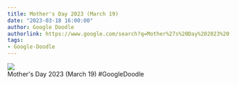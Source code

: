 ```yaml
---
title: Mother's Day 2023 (March 19)
date: "2023-03-18 16:00:00"
author: Google Doodle
authorlink: https://www.google.com/search?q=Mother%27s%20Day%202023%20(March%2019)
tags:
- Google-Doodle
---
```

<img src="https://www.google.com/logos/doodles/2023/mothers-day-2023-march-19-6753651837110140-law.gif" referrerpolicy="no-referrer"><br>Mother's Day 2023 (March 19) #GoogleDoodle